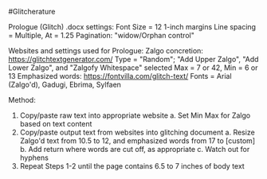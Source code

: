 #Glitcherature

Prologue (Glitch) .docx settings:
  Font Size = 12
  1-inch margins
  Line spacing = Multiple, At = 1.25
  Pagination: "widow/Orphan control"
  

Websites and settings used for Prologue:
  Zalgo concretion: https://glitchtextgenerator.com/
    Type = "Random"; "Add Upper Zalgo", "Add Lower Zalgo", and "Zalgofy Whitespace" selected
    Max = 7 or 42, Min = 6 or 13
  Emphasized words: https://fontvilla.com/glitch-text/
    Fonts = Arial (Zalgo'd), Gadugi, Ebrima, Sylfaen

Method: 
  1. Copy/paste raw text into appropriate website
    a. Set Min Max for Zalgo based on text content
  2. Copy/paste output text from websites into glitching document
    a. Resize Zalgo'd text from 10.5 to 12, and emphasized words from 17 to [custom]
    b. Add return where words are cut off, as appropriate
    c. Watch out for hyphens
  3. Repeat Steps 1-2 until the page contains 6.5 to 7 inches of body text
  

